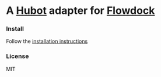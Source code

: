# A [Hubot](https://github.com/github/hubot) adapter for [Flowdock](https://www.flowdock.com)

### Install

Follow the [installation instructions](https://github.com/github/hubot/wiki/Adapter:-Flowdock)

### License

MIT
